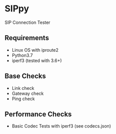 # SIPpy
SIP Connection Tester

## Requirements
 * Linux OS with iproute2
 * Python3.7
 * iperf3 (tested with 3.6+)

## Base Checks
 * Link check
 * Gateway check
 * Ping check

## Performance Checks
 * Basic Codec Tests with iperf3 (see codecs.json)
